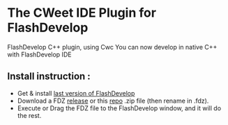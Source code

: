 # The CWeet IDE Plugin for FlashDevelop
FlashDevelop C++ plugin, using Cwc
You can now develop in native C++ with FlashDevelop IDE

## Install instruction :

* Get & install  [last version of FlashDevelop](http://www.flashdevelop.org/community/viewforum.php?f=11)
* Download a FDZ [release](https://github.com/Honera/CWide-FD-Plugin/releases) or this [repo](https://github.com/Honera/CWide-FD-Plugin/archive/master.zip) .zip file (then rename in .fdz).
* Execute or Drag the FDZ file to the FlashDevelop window, and it will do the rest.
